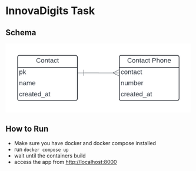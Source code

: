 # InnovaDigits Task

## Schema

![schema](docs\assets\schema.png)

## How to Run

- Make sure you have docker and docker compose installed
- run `docker compose up`
- wait until the containers build
- access the app from [http://localhost:8000](http://localhost:8000)
